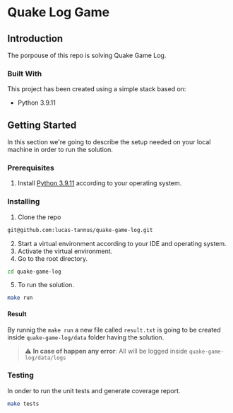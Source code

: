 # Quake Log Game

## Introduction
The porpouse of this repo is solving Quake Game Log.

### Built With
This project has been created using a simple stack based on:
 - Python 3.9.11

## Getting Started
In this section we're going to describe the setup needed on your local machine in order to run the solution.

### Prerequisites

1. Install [Python 3.9.11](https://www.python.org/downloads/release/python-3911/) according to your operating system.

### Installing

1. Clone the repo
  ```sh
  git@github.com:lucas-tannus/quake-game-log.git
  ```
2. Start a virtual environment according to your IDE and operating system. 
3. Activate the virtual environment.
4. Go to the root directory.
  ```sh
  cd quake-game-log
  ```
5. To run the solution.
  ```sh
  make run
  ```
#### Result
By runnig the `make run` a new file called `result.txt` is going to be created inside `quake-game-log/data` folder having the solution.

> :warning: **In case of happen any error**: All will be logged inside `quake-game-log/data/logs`

### Testing
In onder to run the unit tests and generate coverage report.
  ```sh
  make tests
  ```
